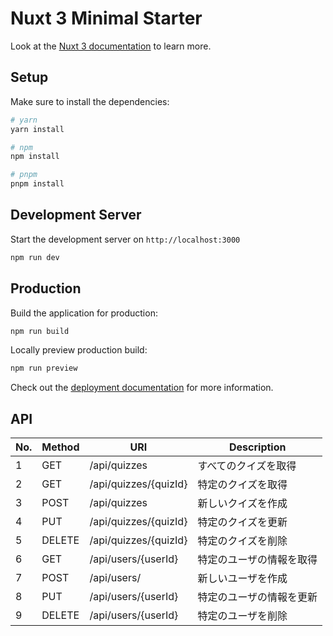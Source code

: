 # Nuxt 3 Minimal Starter

Look at the [Nuxt 3 documentation](https://nuxt.com/docs/getting-started/introduction) to learn more.

## Setup

Make sure to install the dependencies:

```bash
# yarn
yarn install

# npm
npm install

# pnpm
pnpm install
```

## Development Server

Start the development server on `http://localhost:3000`

```bash
npm run dev
```

## Production

Build the application for production:

```bash
npm run build
```

Locally preview production build:

```bash
npm run preview
```

Check out the [deployment documentation](https://nuxt.com/docs/getting-started/deployment) for more information.

## API

| No. | Method | URI | Description |
| --- | --- | --- | --- |
| 1 | GET | /api/quizzes | すべてのクイズを取得 |
| 2 | GET | /api/quizzes/{quizId} | 特定のクイズを取得 |
| 3 | POST | /api/quizzes | 新しいクイズを作成 |
| 4 | PUT | /api/quizzes/{quizId} | 特定のクイズを更新 |
| 5 | DELETE | /api/quizzes/{quizId} | 特定のクイズを削除 |
| 6 | GET | /api/users/{userId} | 特定のユーザの情報を取得 |
| 7 | POST | /api/users/ | 新しいユーザを作成 |
| 8 | PUT | /api/users/{userId} | 特定のユーザの情報を更新 |
| 9 | DELETE | /api/users/{userId} | 特定のユーザを削除 |
